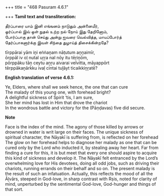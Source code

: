+++
title = "468 Pasuram 4.6.1"

+++
**Tamil text and transliteration:**

தீர்ப்பாரை யாம் இனி எங்ஙனம் நாடுதும் அன்னைமீர்,  
ஓர்ப்பால் இவ் ஒள் நுதல் உற்ற நல் நோய் இது தேறினோம்,  
போர்ப்பாகு தான் செய்து அன்று ஐவரை வெல்வித்த, மாயப்போர்த்  
தேர்ப்பாகனார்க்கு இவள் சிந்தை துழாய்த் திசைக்கின்றதே?

tīrppārai yām iṉi eṅṅaṉam nāṭutum aṉṉaimīr,  
ōrppāl iv oḷ nutal uṟṟa nal nōy itu tēṟiṉōm,  
pōrppāku tāṉ ceytu aṉṟu aivarai velvitta, māyappōrt  
tērppākaṉārkku ivaḷ cintai tuḻāyt ticaikkiṉṟatē?

**English translation of verse 4.6.1:**

Ye, Elders, where shall we seek hence, the one that can cure  
The malady of this young one, with forehead bright?  
A delightful sickness of Spirit ‘tis, I am sure,  
She her mind has lost in Him that drove the chariot  
In the wondrous battle and victory for the (Pāṇḍavas) five did secure.

**Note**

Face is the index of the mind. The agony of those killed by arrows or drowned in water is writ large on their faces. The unique sickness of spiritual character, the Nāyakī is suffering from, is reflected on her forehead The glow on her forehead helps to diagnose her malady as one that can be cured only by the Lord who inducted it, by stealing away her heart. Far from finding a cure for this, it is but meet that every one should aspire to acquire this kind of sickness and develop it. The Nāyakī felt entranced by the Lord’s overwhelming love for His devotees, doing all odd jobs, such as driving their chariots, running errands on their behalf and so on. The present malady is the result of such an infatuation. Actually, this reflects the mood of all the Āḻvārs, steeped in God-love, in sharp contrast with Rṣis, noted for clarity of mind, unperturbed by the sentimental God-love, God-hunger and things of that sort.


